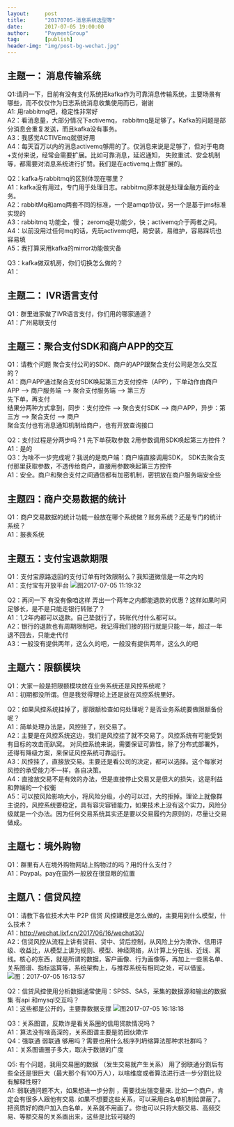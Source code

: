 ```yaml
---                                                   
layout:     post                      
title:      "20170705-消息系统选型等"                                                     
date:       2017-07-05 19:00:00                                                     
author:     "PaymentGroup"                
tag:		[publish]          
header-img: "img/post-bg-wechat.jpg"               
---   
```

  
  
## 主题一： 消息传输系统  
  
Q1:请问一下，目前有没有支付系统把kafka作为可靠消息传输系统，主要场景有哪些，而不仅仅作为日志系统消息收集使用而已，谢谢   
A1: 用rabbitmq吧，稳定性非常好  
A2：看消息量，大部分情况下activemq， rabbitmq是足够了。Kafka的问题是部分消息会重复发送，而且kafka没有事务。  
A3：我感觉ACTIVEmq就很好用  
A4：每天百万以内的消息activemq够用的了。仅消息来说是足够了，但对于电商+支付来说，经常会需要扩展。比如可靠消息，延迟通知， 失败重试、安全机制等，都需要对消息系统进行扩赞。我们是在activemq上做扩展的。  
  
Q2：kafka与rabbitmq的区别体现在哪里？  
A1：kafka没有用过，专门用于处理日志。rabbitmq原本就是处理金融方面的业务。  
A2：rabbitMq和amq两套不同的标准，一个是amqp协议，另一个是基于jms标准实现的  
A3：rabbitmq 功能全，慢； zeromq是功能少，快；activemq介于两者之间。  
	A4：以前没用过任何mq的话，先玩activemq吧，易安装，易维护，容易踩坑也容易填  
	A5：我打算采用kafka的mirror功能做灾备  
  
Q3：kafka做双机房，你们切换怎么做的？  
A1：   
  
## 主题二： IVR语言支付  
Q1：群里谁家做了IVR语言支付，你们用的哪家通道？  
A1：广州易联支付  
  
  
## 主题三：聚合支付SDK和商户APP的交互  
Q1：请教个问题 聚合支付公司的SDK、商户的APP跟聚合支付公司是怎么交互的？  
A1：商户APP通过聚合支付SDK唤起第三方支付控件（APP），下单动作由商户APP --> 商户服务端 --> 聚合支付服务端 --> 第三方  
		先下单，再支付  
		结果分两种方式拿到，同步：支付控件 --> 聚合支付SDK --> 商户APP，异步：第三方 --> 聚合支付 --> 商户  
		聚合支付也有消息通知机制给商户，也有开放查询接口  
  
Q2：支付过程是分两步吗？1 先下单获取参数 2用参数调用SDK唤起第三方控件？  
A1：是的  
Q3：为啥不一步完成呢？我说的是商户端：商户端直接调用SDK， SDK去聚合支付那里获取参数，不透传给商户，直接用参数唤起第三方控件  
A1：安全。商户和聚合支付之间通信都有加密机制，密钥放在商户服务端安全些  
  
  
## 主题四：商户交易数据的统计  
  
Q1：商户交易数据的统计功能一般放在哪个系统做？账务系统？还是专门的统计系统？  
A1：报表系统  
  
## 主题五：支付宝退款期限  
Q1：支付宝原路退回的支付订单有时效限制么？我知道微信是一年之内的  
A1：支付宝有开放平台  ![图2017-07-05 11:19:32](http://static.cocolian.cn/img/2017/20170705_111932.png)  
  
Q2：再问一下 有没有像咱这样 弄出一个两年之内都能退款的优惠？这样如果时间足够长，是不是只能走银行转账了？  
A1：1,2年内都可以退款。自己垫就行了，转账代付什么都可以。  
A2：银行的退款也有周期限制吧，我记得我们接的招行就是只能一年，超过一年退不回去，只能走代付  
A3：一般没有提供两年，这么久的吧，一般没有提供两年，这么久的吧  
  
## 主题六：限额模块  
Q1：大家一般是把限额模块放在业务系统还是风控系统呢？  
A1：初期都没所谓。但是我觉得理论上还是放在风控系统里好。  
  
Q2：如果风控系统挂掉了，那限额检查如何处理呢？是否业务系统要做限额备份呢？  
A1：简单处理办法是，风控挂了，别交易了。  
A2：主要是在风控系统这边，我们是风控挂了就不交易了。风控系统有可能受到有目标的攻击而趴窝。 对风控系统来说，需要保证可靠性，除了分布式部署外，还得有降级方案，来保证风控系统可靠运行。  
A3：风控挂了，直接放交易。主要还是看公司的决定，都可以选择。这个每家对风控的承受能力不一样，各自决策。  
A4：直接放交易不是有效的办法，但是直接停止交易又是很大的损失，这是利益和弊端的一个权衡  
A5：可以按风险影响大小，将风险分级，小的可以过，大的拒掉。理论上就像群主说的，风控系统要稳定，具有容灾容错能力，如果技术上没有这个实力，风险分级就是一个办法。因为任何交易系统其实还是要以交易履约为原则的，尽量让交易做成。  
  
## 主题七：境外购物  
Q1：群里有人在境外购物网站上购物过的吗？用的什么支付？  
A1：Paypal。pay在国外一般放在很显眼的位置  
  
  
## 主题八：信贷风控  
Q1：请教下各位技术大牛 P2P 信贷 风控建模是怎么做的，主要用到什么模型，什么技术？  
A1：http://wechat.lixf.cn/2017/06/16/wechat30/  
A2：信贷风控从流程上讲有贷前、贷中、贷后控制，从风险上分为欺诈、信用评级、收益比，从模型上讲为规则、模型、神经网络，从计算上分在线、近线、离线。核心的东西，就是所谓的数据，客户画像、行为画像等，再加上一些黑名单、关系图谱、指标运算等，系统架构上，与推荐系统有相同之处，可以借鉴。  
![图：2017-07-05 16:13:57](http://static.cocolian.cn/img/2017/20170705_161418.png)  
  
Q2：信贷风控使用分析数据通常使用：SPSS、SAS，采集的数据源和输出的数据集 有api 和mysql交互吗？  
A1：这些都是公开的，主要靠数据支撑  ![图2017-07-05 16:18:18](http://static.cocolian.cn/img/2017/20170705_161835.png)  
 
  
Q3：关系图谱，反欺诈是看关系圈的信用贷款情况吗？  
A1：算法没有啥高深的，关系图谱主要是防团伙欺诈  
Q4：强联通 弱联通 够用吗？需要也用什么核序列坍缩算法那种求社群吗？  
A1：关系图谱圈子多大，取决于数据的广度  
  
Q5: 有个问题，我用交易圈的数据 （发生交易就产生关系） 用了弱联通分割后有些全还是很巨大（最大那个有100万人），以啥维度或者算法进行进一步分割比较有解释性呀?  
A1: 弱联通问题不大，如果想进一步分割 ，需要找出强变量来. 比如一个商户，肯定会有很多人跟他有交易. 如果不想要这些关系，可以采用白名单机制给屏蔽了。把资质好的商户加入白名单，关系就不用画了。你也可以只将大额交易、高频交易、等额交易的关系画出来，这些是比较可疑的  

